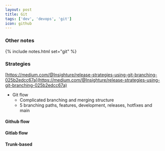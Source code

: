 ```yaml
---
layout: post
title: Git
tags: ['dev', 'devops', 'git']
icon: github
---
```


### Other notes

{% include notes.html set="git" %}

### Strategies

[https://medium.com/@Insighture/release-strategies-using-git-branching-025b2edcc67a](https://medium.com/@Insighture/release-strategies-using-git-branching-025b2edcc67a)

- Git flow
  - Complicated branching and merging structure
  - 5 branching paths, features, development, releases, hotfixes and main

#### Github flow

#### Gitlab flow

#### Trunk-based